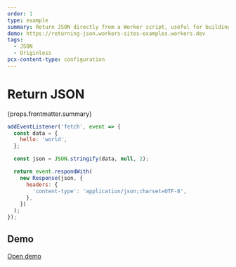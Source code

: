 ```yaml
---
order: 1
type: example
summary: Return JSON directly from a Worker script, useful for building APIs and middleware.
demo: https://returning-json.workers-sites-examples.workers.dev
tags:
  - JSON
  - Originless
pcx-content-type: configuration
---
```


# Return JSON

<ContentColumn>
  <p>{props.frontmatter.summary}</p>
</ContentColumn>

```js
addEventListener('fetch', event => {
  const data = {
    hello: 'world',
  };

  const json = JSON.stringify(data, null, 2);

  return event.respondWith(
    new Response(json, {
      headers: {
        'content-type': 'application/json;charset=UTF-8',
      },
    })
  );
});
```

## Demo

<p>
  <a href={props.frontmatter.demo}>Open demo</a>
</p>

<Demo
  src={props.frontmatter.demo}
  title={props.frontmatter.summary}
  height="80"
/>

